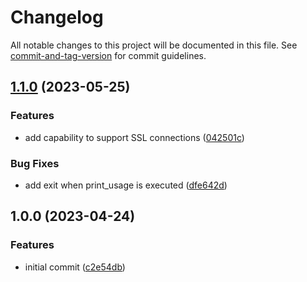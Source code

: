 # Changelog

All notable changes to this project will be documented in this file. See [commit-and-tag-version](https://github.com/absolute-version/commit-and-tag-version) for commit guidelines.

## [1.1.0](https://github.com/carlosbustillordguez/postgresbackup/compare/v1.0.0...v1.1.0) (2023-05-25)


### Features

* add capability to support SSL connections ([042501c](https://github.com/carlosbustillordguez/postgresbackup/commit/042501c20a438c0879d7d131f2f1ada2cdf13541))


### Bug Fixes

* add exit when print_usage is executed ([dfe642d](https://github.com/carlosbustillordguez/postgresbackup/commit/dfe642d8ec6c03071b6ca77d5d752788651b2dbb))

## 1.0.0 (2023-04-24)


### Features

* initial commit ([c2e54db](https://github.com/carlosbustillordguez/postgresbackup/commit/c2e54db00823ef255434e8c21e6f9813f96857f2))
